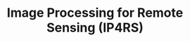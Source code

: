 ---
layout: teaching_course
#
update_date: 2022-03-04
title: Image Processing for Remote Sensing (IP4RS)
banner_image: IP4RS.png
semester: Summer semester 2022
credit_point: 4 SWS/6 ECTS
participants: 50
date_time: Monday and Friday 10:00-12:00
location: H2032 (Monday) and A151 (Friday)
isis_link: https://isis.tu-berlin.de/course/view.php?id=29349
#
description: |
  This course will introduce fundamental concepts and techniques in the content of remote sensing and image processing for Earth observation from space. The course starts by introducing core concepts in remote sensing (describing the processes by which images are captured by sensors mounted on satellite and airborne platforms and key characteristics of the acquired images). Then, fundamental methodologies for processing, analyzing, and visualizing remotely sensed imagery are introduced. Topics include representation of high-dimensional remote sensing images, time and frequency domain representations, filtering and enhancement. Practical applications will be provided throughout the course.
  <br />
  <br />
  For the details about the course content, please visit the <a href="https://moseskonto.tu-berlin.de/moses/modultransfersystem/bolognamodule/beschreibung/anzeigen.html?nummer=40937&version=2&sprache=2" target="_blank">Moses</a> page. <br />
  <br />
  If you have any questions regarding the organization of the course, do not hesitate to contact us at: <a href="mailto:sekr@rsim.tu-berlin.de">sekr@rsim.tu-berlin.de</a>.

announcements:
  - The IP4RS course will be given in-person in this semester. However, due to a very high number of registered students at ISIS, the first introduction lecture is decided to be given online through Zoom. For Zoom link, please visit <a href="https://isis.tu-berlin.de/course/view.php?id=29349" target="_blank">our ISIS link</a>.

lecturers:
    - name: Prof. Dr. Begüm Demir
      link_ext: begum-demir
    - name: Kai Norman Clasen
      link_ext: kai-norman-clasen
    - name: Tom Burgert
      link_ext: tom-burgert

---